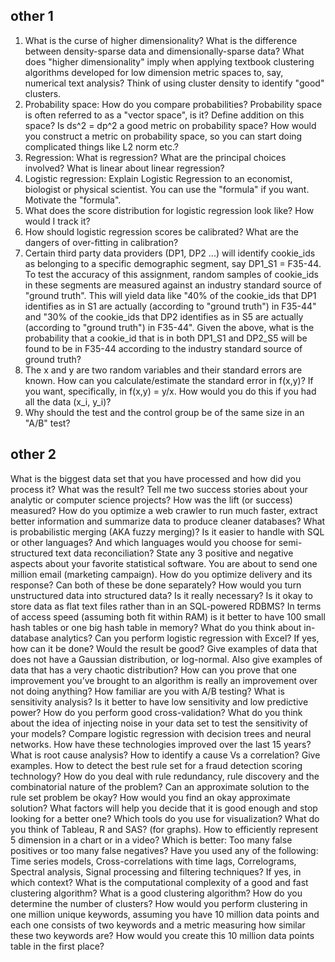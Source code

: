 ## other 1

1. What is the curse of higher dimensionality? What is the difference between density-sparse data and dimensionally-sparse data? What does "higher dimensionality" imply when applying textbook clustering algorithms developed for low dimension metric spaces to, say, numerical text analysis? Think of using cluster density to identify "good" clusters.
2. Probability space: How do you compare probabilities? Probability space is often referred to as a "vector space", is it? Define addition on this space? Is ds^2 = dp^2 a good metric on probability space? How would you construct a metric on probability space, so you can start doing complicated things like L2 norm etc.?
3. Regression: What is regression? What are the principal choices involved? What is linear about linear regression?
4. Logistic regression: Explain Logistic Regression to an economist, biologist or physical scientist. You can use the "formula" if you want. Motivate the "formula".
5. What does the score distribution for logistic regression look like? How would I track it?
6. How should logistic regression scores be calibrated? What are the dangers of over-fitting in calibration?
7. Certain third party data providers (DP1, DP2 ...) will identify cookie_ids as belonging to a specific demographic segment, say DP1_S1 = F35-44. To test the accuracy of this assignment, random samples of cookie_ids in these segments are measured against an industry standard source of "ground truth". This will yield data like "40% of the cookie_ids that DP1 identifies as in S1 are actually (according to "ground truth") in F35-44" and "30% of the cookie_ids that DP2 identifies as in S5 are actually (according to "ground truth") in F35-44". Given the above, what is the probability that a cookie_id that is in both DP1_S1 and DP2_S5 will be found to be in F35-44 according to the industry standard source of ground truth?
8. The x and y are two random variables and their standard errors are known. How can you calculate/estimate the standard error in f(x,y)? If you want, specifically, in f(x,y) = y/x. How would you do this if you had all the data (x_i, y_i)?
9. Why should the test and the control group be of the same size in an "A/B" test?

## other 2

What is the biggest data set that you have processed and how did you process it? What was the result?
Tell me two success stories about your analytic or computer science projects? How was the lift (or success) measured?
How do you optimize a web crawler to run much faster, extract better information and summarize data to produce cleaner databases?
What is probabilistic merging (AKA fuzzy merging)? Is it easier to handle with SQL or other languages? And which languages would you choose for semi-structured text data reconciliation?
State any 3 positive and negative aspects about your favorite statistical software.
You are about to send one million email (marketing campaign). How do you optimize delivery and its response? Can both of these be done separately?
How would you turn unstructured data into structured data? Is it really necessary? Is it okay to store data as flat text files rather than in an SQL-powered RDBMS?
In terms of access speed (assuming both fit within RAM) is it better to have 100 small hash tables or one big hash table in memory? What do you think about in-database analytics?
Can you perform logistic regression with Excel? If yes, how can it be done? Would the result be good?
Give examples of data that does not have a Gaussian distribution, or log-normal. Also give examples of data that has a very chaotic distribution?
How can you prove that one improvement you’ve brought to an algorithm is really an improvement over not doing anything? How familiar are you with A/B testing?
What is sensitivity analysis? Is it better to have low sensitivity and low predictive power? How do you perform good cross-validation? What do you think about the idea of injecting noise in your data set to test the sensitivity of your models?
Compare logistic regression with decision trees and neural networks. How have these technologies improved over the last 15 years?
What is root cause analysis? How to identify a cause Vs a correlation? Give examples.
How to detect the best rule set for a fraud detection scoring technology? How do you deal with rule redundancy, rule discovery and the combinatorial nature of the problem? Can an approximate solution to the rule set problem be okay? How would you find an okay approximate solution? What factors will help you decide that it is good enough and stop looking for a better one?
Which tools do you use for visualization? What do you think of Tableau, R and SAS? (for graphs). How to efficiently represent 5 dimension in a chart or in a video?
Which is better: Too many false positives or too many false negatives?
Have you used any of the following: Time series models, Cross-correlations with time lags, Correlograms, Spectral analysis, Signal processing and filtering techniques? If yes, in which context?
What is the computational complexity of a good and fast clustering algorithm? What is a good clustering algorithm? How do you determine the number of clusters? How would you perform clustering in one million unique keywords, assuming you have 10 million data points and each one consists of two keywords and a metric measuring how similar these two keywords are? How would you create this 10 million data points table in the first place?